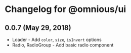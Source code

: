 # Changelog for @omnious/ui

## 0.0.7 (May 29, 2018)

* Loader - Add `color`, `size`, `isInvert` options
* Radio, RadioGroup - Add basic radio component
